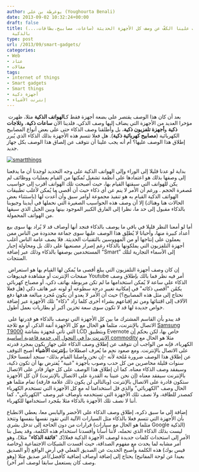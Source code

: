 ```yaml
---
author: يوغرطة بن علي (Youghourta Benali)
date: 2013-09-02 10:32:24+00:00
draft: false
title: لماذا يجب علينا الكفّ عن وصف كل الأجهزة الحديثة (ساعات، مصابيح،بطاقات،...)
  بالذكية
type: post
url: /2013/09/smart-gadgets/
categories:
- Web
- عتاد
- مقالات
tags:
- internet of things
- Smart gadgets
- Smart things
- أجهزة ذكية
- إنترنت الأشياء
---
```


 بعد أن كان هذا الوصف يقتصر على بضعة أجهزة فقط كـ**الهواتف الذكية** مثلا، ظهرت مؤخرا العديد من الأجهزة التي يضاف إليها وصف الذكي، فلدينا الآن **ساعات ذكية**، و**ثلاجات ذكية** و**أجهزة تلفزيون ذكية**، بل وأطلقنا وصف الذكاء حتى على بعض أنواع المصابيح الكهربائية (**مصابيح كهربائية ذكية**). هل فعلا تتسم هذه الأجهزة بذلك الذكاء الذي يُبرر إطلاق هذا الوصف عليها؟ أم أنه يجب علينا أن نتوقف عن إلصاق هذا الوصف بكل جهاز جديد.




[![smartthings](http://www.it-scoop.com/wp-content/uploads/2013/09/smartthings.jpg)
](http://www.it-scoop.com/wp-content/uploads/2013/09/smartthings.jpg)




بداية لو عدنا قليلا إلى الوراء وإلى الهواتف الذكية على وجه التحديد لوجدنا أن ما يدفعنا إلى وصفها بذلك هو اعتمادها على أنظمة تشغيل تُمكنها من القيام بعمليات ووظائف لم يكن للهواتف التي سبقتها القيام بها، حيث أصبحت تلك الهواتف أقرب إلى حواسيب مُصغرة الحجم . ورغم أن الأمر لا ينم عن أي ذكاء حيث أن أقصى ما يُمكن لأغلب تطبيقات الهواتف الذكية القيام به هو تنفيذ مجموعة أوامر سبق وأن أُعدت لها (باستثناء بعض الحالات هنا وهناك) إلا أن وصف هذه الحواسيب الصغيرة التي نحملها في أيدينا وجيوبنا بالذكاء مقبول إلى حد ما، نظرا إلى الفارق الكبير الموجود بينها وبين الجيل الذي سبقها من الهواتف المحمولة.




أما لو أمعنا النظر قليلا في باقي ما يوصف بالذكاء فنجد أنها أوصاف قد لا يُراد بها سوى بيع أعداد كبيرة منها، وأحيانا لا يُطلِق هذا الوصف عليها سوى جماعة محدودة من الناس ممن يعملون على إنتاجها أو من المهووسين بالتقنيات الحديثة. فلا يصف عامة الناس أغلب أجهزة التلفزيون التي يملكونها بالذكاء رغم إصرار مصنعيها على ذلك بل ومحاولة إجبار المستخدمين بوصفها بالذكاء وذلك عبر إضافة "Smart” إلى الأسماء التجارية لتلك المنتجات.<!-- more -->




 إن كان وصف أجهزة التلفزيون التي يبلغ أقصى ما يُمكن لها القيام بها هو استعراض صفحات الإنترنت أو مشاهدة فيديوهات Youtube أمر فيه نظر فما بالك بإطلاق وصف الذكاء على ساعة لا يُمكن استخدامها ما لم تكن مربوطة بهاتف ذكي، أو مصباح كهربائي يكمُن "أقصى ذكائه" في إمكانية تغيير درجة سطوعه أو لونه عبر هاتف ذكي (هل فعلا نحتاج إلى مثل هذه المصابيح؟) حيث أن الأمر لا يعدو أن يكون مُجرد مبالغة هدفها دفع الآلاف إلى اقتنائها ومن ثم إقناعهم بشراء أخرى كلما زاد "ذكاء" تلك الأجهزة عبر إضافة خواص جديدة لها قد لا تكون سوى سعة تخزين أكبر أو بطاريات بعمل أطول.




 قد يبدو بأن القاسم المشترك ما بين كل الأجهزة التي توصف بالذكاء هو قدرتها على الاتصال بالإنترنت، مثلما هو الحال مع كل الآجهزة آنفة الذكر، أو مع ثلاجة [Samsung T9000](http://blog.evernote.com/blog/2013/01/23/beyond-the-evernote-fridge/) التي تأتي مُجهزة بشاشة LCD وبتطبيق Evernote خاص بها، لكن بحكم [أن الإنترنت بدأ في التحول إلى خدمة قاعدية أساسية ](http://pandodaily.com/2013/07/09/lets-kill-the-word-smart/)[commodity](http://pandodaily.com/2013/07/09/lets-kill-the-word-smart/) مثلا هو الحال مع الكهرباء، فإنه من الواجب أن نتوقف عن إطلاق وصف الذكاء على جهاز يكون بمجرد قدرته على الاتصال بالإنترنت. ومع صعود نجم ما يُعرف اصطلاحا بـ**إنترنت الأشياء** أصبح التوقف عن إطلاق هذا الوصف ضرورة مُلحة لأنه -إن نحن واصلنا القيام بذلك- سنجد أنفسنا خلال سنوات قليلة محاصرين من كل حدب وصوب بأجهزة "غبية" يُفترض بها أن تكون ذكية، وسيفقد وصف الذكاء معناه. كما أن إطلاق هذا الوصف على كل جهاز قادر على الاتصال بالإنترنت سيفقد معناه (إن نحن عنينا به القدرة على الاتصال بالإنترنت) لأن كل الأجهزة ستكون قادرة على الاتصال بالإنترنت (وبالتالي لن يكون ذلك علامة فارقة) تمام مثلما هو الحال وصف "الكهربائي" والذي قل استخدامنا له مع كل الأجهزة التي تستخدم الكهرباء كمصدر للطاقة، ولا نصف تلك الأجهزة التي تستخدمه بأوصاف غير وصف "الكهربائي"، كما أننا لا نصف تلك الأجهزة بالذكاء مثلا بمُجرد استخدامها للكهرباء.




إضافة إلى ما سبق ذكره، إطلاق وصف الذكاء على الأخضر واليابس معا، يعطي الانطباع بأن الأجهزة التي تتسم فعلا بالذكاء مثل السيارات الآلية التي تقود نفسها بنفسها وتتخذ قرارات من دون الحاجة إلى تدخل بشري (مثلما هو الحال مع سيارات Google الذكية) ليست بذلك الذكاء الذي تحمله، لأننا أسأنا وأفسدنا استخدام هذه الكلمة، وقد يصل بنا الأمر إلى استحداث كلمات جديدة لوصف الأجهزة الذكية فعلا(كـ "**فائقة الذكاء**" مثلا)، وهو أمر مشابه لما يحدث مع مفهوم الصداقة، حيث أفسدت الشبكات الاجتماعية (وخاصة فيس بوك) هذه الكلمة وأصبح الحديث عن الصديق الفعلي في أرض الواقع (أو الصديق بعيدا عن لوحة المفاتيح) يحتاج إلى إضافة أوصاف إضافية كأفضل/أعز صديق مثلا (وهو وصف كان يستعمل سابقا لوصف أمر آخر).




